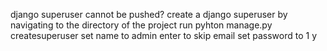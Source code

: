 django superuser cannot be pushed?
create a django superuser by navigating to the directory of the project
run pyhton manage.py createsuperuser 
set name to admin
enter to skip email
set password to 1 
y
